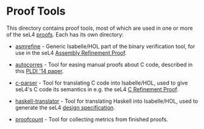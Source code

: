 <!--
     Copyright 2020, Data61, CSIRO (ABN 41 687 119 230)

     SPDX-License-Identifier: CC-BY-SA-4.0
-->

Proof Tools
===========

This directory contains proof tools, most of which are used in one or
more of the seL4 [proofs](../proof/). Each has its own directory:

 * [asmrefine](asmrefine/) - Generic Isabelle/HOL part of the binary
   verification tool, for use in the seL4
   [Assembly Refinement Proof](../proof/asmrefine).

 * [autocorres](autocorres/) - Tool for easing manual proofs about
   C code, described in this [PLDI '14 paper][1].

 * [c-parser](c-parser/) - Tool for translating C code into
   Isabelle/HOL, used to give seL4's C code its semantics in e.g. the
   seL4 [C Refinement Proof](../proof/crefine/).

 * [haskell-translator](haskell-translator/) - Tool for translating
   Haskell into Isabelle/HOL, used to generate the seL4
   [design specification](../spec/design/).

 * [proofcount](proofcount/) - Tool for collecting metrics from
   finished proofs.

  [1]: http://www.nicta.com.au/pub?id=7629  "Don't Sweat the Small Stuff: Formal Verification of C Code Without the Pain"

